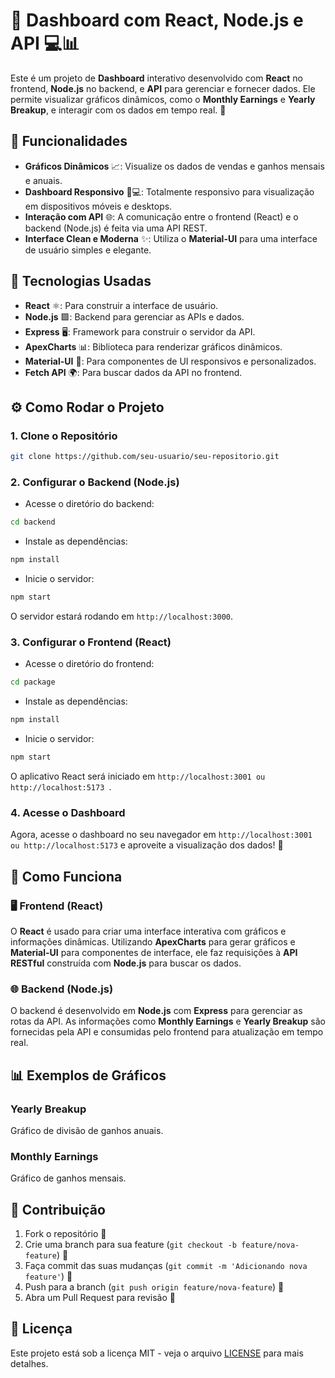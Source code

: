 
# 🚀 Dashboard com React, Node.js e API 💻📊

Este é um projeto de **Dashboard** interativo desenvolvido com **React** no frontend, **Node.js** no backend, e **API** para gerenciar e fornecer dados. Ele permite visualizar gráficos dinâmicos, como o **Monthly Earnings** e **Yearly Breakup**, e interagir com os dados em tempo real. 🎉

## 🌟 Funcionalidades

- **Gráficos Dinâmicos** 📈: Visualize os dados de vendas e ganhos mensais e anuais.
- **Dashboard Responsivo** 📱💻: Totalmente responsivo para visualização em dispositivos móveis e desktops.
- **Interação com API** 🌐: A comunicação entre o frontend (React) e o backend (Node.js) é feita via uma API REST.
- **Interface Clean e Moderna** ✨: Utiliza o **Material-UI** para uma interface de usuário simples e elegante.

## 🔧 Tecnologias Usadas

- **React** ⚛️: Para construir a interface de usuário.
- **Node.js** 🟩: Backend para gerenciar as APIs e dados.
- **Express** 🖥️: Framework para construir o servidor da API.
- **ApexCharts** 📊: Biblioteca para renderizar gráficos dinâmicos.
- **Material-UI** 💅: Para componentes de UI responsivos e personalizados.
- **Fetch API** 🌍: Para buscar dados da API no frontend.

## ⚙️ Como Rodar o Projeto

### 1. Clone o Repositório

```bash
git clone https://github.com/seu-usuario/seu-repositorio.git
```

### 2. Configurar o Backend (Node.js)

- Acesse o diretório do backend:

```bash
cd backend
```

- Instale as dependências:

```bash
npm install
```

- Inicie o servidor:

```bash
npm start
```

O servidor estará rodando em `http://localhost:3000`.

### 3. Configurar o Frontend (React)

- Acesse o diretório do frontend:

```bash
cd package
```

- Instale as dependências:

```bash
npm install
```

- Inicie o servidor:

```bash
npm start
```

O aplicativo React será iniciado em `http://localhost:3001 ou http://localhost:5173 `.

### 4. Acesse o Dashboard

Agora, acesse o dashboard no seu navegador em `http://localhost:3001  ou http://localhost:5173` e aproveite a visualização dos dados! 🚀

## 🔄 Como Funciona

### 🖥️ Frontend (React)

O **React** é usado para criar uma interface interativa com gráficos e informações dinâmicas. Utilizando **ApexCharts** para gerar gráficos e **Material-UI** para componentes de interface, ele faz requisições à **API RESTful** construída com **Node.js** para buscar os dados.

### 🌐 Backend (Node.js)

O backend é desenvolvido em **Node.js** com **Express** para gerenciar as rotas da API. As informações como **Monthly Earnings** e **Yearly Breakup** são fornecidas pela API e consumidas pelo frontend para atualização em tempo real.

## 📊 Exemplos de Gráficos

### Yearly Breakup

Gráfico de divisão de ganhos anuais.

### Monthly Earnings

Gráfico de ganhos mensais.

## 🤝 Contribuição

1. Fork o repositório 🍴
2. Crie uma branch para sua feature (`git checkout -b feature/nova-feature`) 🌱
3. Faça commit das suas mudanças (`git commit -m 'Adicionando nova feature'`) 📝
4. Push para a branch (`git push origin feature/nova-feature`) 🚀
5. Abra um Pull Request para revisão 💬

## 📜 Licença

Este projeto está sob a licença MIT - veja o arquivo [LICENSE](LICENSE) para mais detalhes.


